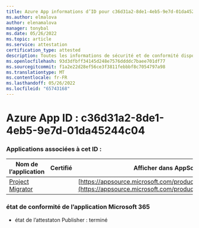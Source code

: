 ```yaml
---
title: Azure App informations d’ID pour c36d31a2-8de1-4eb5-9e7d-01da45244c04
ms.author: elmalova
author: elenamalova
manager: tonybal
ms.date: 05/26/2022
ms.topic: article
ms.service: attestation
certification_type: attested
description: Toutes les informations de sécurité et de conformité disponibles pour c36d31a2-8de1-4eb5-9e7d-01da45244c04.
ms.openlocfilehash: 93d3dfbff34145d248e7576ddddc7baee701df77
ms.sourcegitcommit: f1a2e22d28ef56ce3f3811febbbf8c7054797a98
ms.translationtype: MT
ms.contentlocale: fr-FR
ms.lasthandoff: 05/26/2022
ms.locfileid: "65743168"
---
```

# <a name="azure-app-id-c36d31a2-8de1-4eb5-9e7d-01da45244c04"></a>Azure App ID : c36d31a2-8de1-4eb5-9e7d-01da45244c04


### <a name="apps-associated-with-this-id"></a>Applications associées à cet ID :
| **Nom de l’application** | **Certifié** | **Afficher dans AppSource** |
|--------------|---------------|-----------------------|
| [Project Migrator](../forward/WA200003160.md) |  | [https://appsource.microsoft.com/product/office/WA200003160](https://appsource.microsoft.com/product/office/WA200003160) |

### <a name="microsoft-365-app-compliance-status"></a>état de conformité de l’application Microsoft 365
- état de l’attestaton Publisher : terminé

